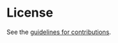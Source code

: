 # License

See the
[guidelines for contributions](https://github.com/YuChaode/draft-tan-ccamp-fgotn-yang/blob/main/CONTRIBUTING.md).
